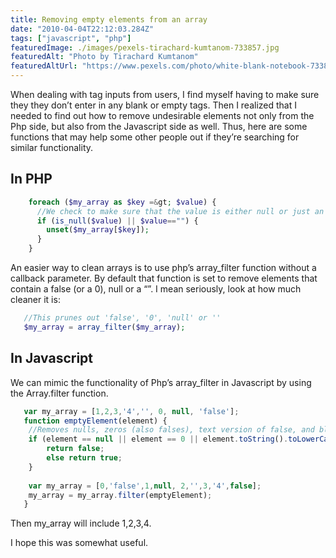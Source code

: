 ```yaml
---
title: Removing empty elements from an array
date: "2010-04-04T22:12:03.284Z"
tags: ["javascript", "php"]
featuredImage: ./images/pexels-tirachard-kumtanom-733857.jpg
featuredAlt: "Photo by Tirachard Kumtanom"
featuredAltUrl: "https://www.pexels.com/photo/white-blank-notebook-733857/"
---
```


When dealing with tag inputs from users, I find myself having to make sure they they don’t enter in any blank or empty tags. Then I realized that I needed to find out how to remove undesirable elements not only from the Php side, but also from the Javascript side as well. Thus, here are some functions that may help some other people out if they’re searching for similar functionality.

## In PHP

```php
    foreach ($my_array as $key =&gt; $value) {
      //We check to make sure that the value is either null or just an empty string
      if (is_null($value) || $value=="") {
        unset($my_array[$key]);
      }
    }
```

An easier way to clean arrays is to use php’s array_filter function without a callback parameter. By default that function is set to remove elements that contain a false (or a 0), null or a “”. I mean seriously, look at how much cleaner it is:

```php
   //This prunes out 'false', '0', 'null' or ''
   $my_array = array_filter($my_array);
```

## In Javascript

We can mimic the functionality of Php’s array_filter in Javascript by using the Array.filter function.

```js
   var my_array = [1,2,3,'4','', 0, null, 'false'];
   function emptyElement(element) {
	//Removes nulls, zeros (also falses), text version of false, and blank element
	if (element == null || element == 0 || element.toString().toLowerCase() == 'false' || element == '') {
		return false;
		else return true;
	}
 
	var my_array = [0,'false',1,null, 2,'',3,'4',false];
	my_array = my_array.filter(emptyElement);
   }
```

Then my_array will include 1,2,3,4.

I hope this was somewhat useful.